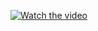[![Watch the video](https://img.youtube.com/vi/E4Eh_y1cq8Q/maxresdefault.jpg)](https://youtu.be/E4Eh_y1cq8Q)

